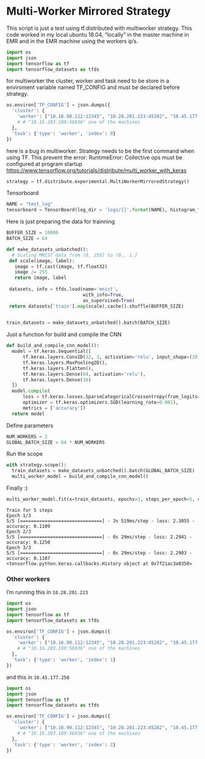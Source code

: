 Multi-Worker Mirrored Strategy
================

This script is just a test using tf.distributed with multiworker
strategy. This code worked in my local ubuntu 18.04, “locally” in the
master machine in EMR and in the EMR machine using the workers ip’s.

``` python
import os
import json
import tensorflow as tf
import tensorflow_datasets as tfds
```

for multiworker the cluster, worker and task need to be store in a
enviroment variable named TF\_CONFIG and must be declared before
strategy.

``` python
os.environ['TF_CONFIG'] = json.dumps({
  'cluster': {
    'worker': ["10.16.90.112:12345", "10.28.201.223:45282", "10.45.177.250:57780"]
    # # "10.16.203.189:56936" one of the machines
  },
  'task': {'type': 'worker', 'index': 0}
})
```

here is a bug in multiworker. Strategy needs to be the first command
when using TF. This prevent the error: RuntimeError: Collective ops must
be configured at program startup
<https://www.tensorflow.org/tutorials/distribute/multi_worker_with_keras>

``` python
strategy = tf.distribute.experimental.MultiWorkerMirroredStrategy()
```

Tensorboard

``` python
NAME = "test_log"
tensorboard = TensorBoard(log_dir = 'logs/{}'.format(NAME), histogram_freq=1)
```

Here is just preparing the data for trainning

``` python
BUFFER_SIZE = 10000
BATCH_SIZE = 64

def make_datasets_unbatched():
  # Scaling MNIST data from (0, 255] to (0., 1.]
 def scale(image, label):
   image = tf.cast(image, tf.float32)
   image /= 255
   return image, label
    
 datasets, info = tfds.load(name='mnist',
                            with_info=True,
                            as_supervised=True)
 return datasets['train'].map(scale).cache().shuffle(BUFFER_SIZE)
  

train_datasets = make_datasets_unbatched().batch(BATCH_SIZE)
```

Just a function for build and compile the CNN

``` python
def build_and_compile_cnn_model():
  model = tf.keras.Sequential([
      tf.keras.layers.Conv2D(32, 3, activation='relu', input_shape=(28, 28, 1)),
      tf.keras.layers.MaxPooling2D(),
      tf.keras.layers.Flatten(),
      tf.keras.layers.Dense(64, activation='relu'),
      tf.keras.layers.Dense(10)
  ])
  model.compile(
      loss = tf.keras.losses.SparseCategoricalCrossentropy(from_logits=True),
      optimizer = tf.keras.optimizers.SGD(learning_rate=0.001),
      metrics = ['accuracy'])
  return model
```

Define parameters

``` python
NUM_WORKERS = 2
GLOBAL_BATCH_SIZE = 64 * NUM_WORKERS
```

Run the scope

``` python
with strategy.scope():
  train_datasets = make_datasets_unbatched().batch(GLOBAL_BATCH_SIZE)
  multi_worker_model = build_and_compile_cnn_model()
```

Finally
:)

``` python
multi_worker_model.fit(x=train_datasets, epochs=3, steps_per_epoch=5, callbacks=[tensorboard])
```

    Train for 5 steps
    Epoch 1/3
    5/5 [==============================] - 3s 519ms/step - loss: 2.3055 - accuracy: 0.1109
    Epoch 2/3
    5/5 [==============================] - 0s 29ms/step - loss: 2.2941 - accuracy: 0.1250
    Epoch 3/3
    5/5 [==============================] - 0s 29ms/step - loss: 2.2903 - accuracy: 0.1187
    <tensorflow.python.keras.callbacks.History object at 0x7f21ac3e0350>

### Other workers

I’m running this in `10.28.201.223`

``` python
import os
import json
import tensorflow as tf
import tensorflow_datasets as tfds

os.environ['TF_CONFIG'] = json.dumps({
  'cluster': {
    'worker': ["10.16.90.112:12345", "10.28.201.223:45282", "10.45.177.250:57780"]
    # # "10.16.203.189:56936" one of the machines
  },
  'task': {'type': 'worker', 'index': 1}
})
```

and this in `10.45.177.250`

``` python
import os
import json
import tensorflow as tf
import tensorflow_datasets as tfds

os.environ['TF_CONFIG'] = json.dumps({
  'cluster': {
    'worker': ["10.16.90.112:12345", "10.28.201.223:45282", "10.45.177.250:57780"]
    # # "10.16.203.189:56936" one of the machines
  },
  'task': {'type': 'worker', 'index': 2}
})
```
